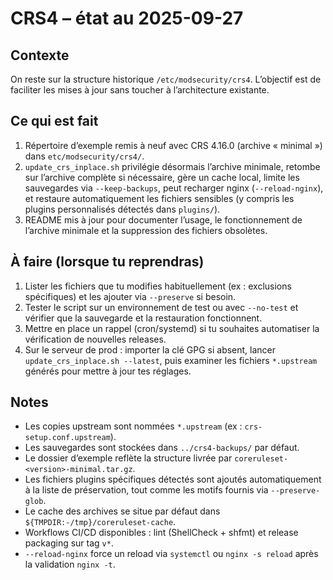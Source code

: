 CRS4 – état au 2025-09-27
=========================

Contexte
--------
On reste sur la structure historique `/etc/modsecurity/crs4`. L’objectif est de
faciliter les mises à jour sans toucher à l’architecture existante.

Ce qui est fait
---------------
1. Répertoire d’exemple remis à neuf avec CRS 4.16.0 (archive « minimal »)
   dans `etc/modsecurity/crs4/`.
2. `update_crs_inplace.sh` privilégie désormais l’archive minimale, retombe sur
   l’archive complète si nécessaire, gère un cache local, limite les sauvegardes
   via `--keep-backups`, peut recharger nginx (`--reload-nginx`), et restaure
   automatiquement les fichiers sensibles (y compris les plugins personnalisés
   détectés dans `plugins/`).
3. README mis à jour pour documenter l’usage, le fonctionnement de l’archive
   minimale et la suppression des fichiers obsolètes.

À faire (lorsque tu reprendras)
-------------------------------
1. Lister les fichiers que tu modifies habituellement (ex : exclusions
   spécifiques) et les ajouter via `--preserve` si besoin.
2. Tester le script sur un environnement de test ou avec `--no-test` et vérifier
   que la sauvegarde et la restauration fonctionnent.
3. Mettre en place un rappel (cron/systemd) si tu souhaites automatiser la
   vérification de nouvelles releases.
4. Sur le serveur de prod : importer la clé GPG si absent, lancer
   `update_crs_inplace.sh --latest`, puis examiner les fichiers `*.upstream`
   générés pour mettre à jour tes réglages.

Notes
-----
- Les copies upstream sont nommées `*.upstream` (ex : `crs-setup.conf.upstream`).
- Les sauvegardes sont stockées dans `../crs4-backups/` par défaut.
- Le dossier d’exemple reflète la structure livrée par `coreruleset-<version>-minimal.tar.gz`.
- Les fichiers plugins spécifiques détectés sont ajoutés automatiquement à la
  liste de préservation, tout comme les motifs fournis via `--preserve-glob`.
- Le cache des archives se situe par défaut dans `${TMPDIR:-/tmp}/coreruleset-cache`.
- Workflows CI/CD disponibles : lint (ShellCheck + shfmt) et release packaging
  sur tag `v*`.
- `--reload-nginx` force un reload via `systemctl` ou `nginx -s reload` après
  la validation `nginx -t`.
